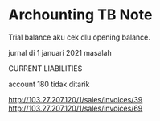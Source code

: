 # Archounting TB Note

Trial balance aku cek dlu opening balance.

jurnal di 1 januari 2021 masalah

CURRENT LIABILITIES

account 180 tidak ditarik

http://103.27.207.120/1/sales/invoices/39
http://103.27.207.120/1/sales/invoices/69

